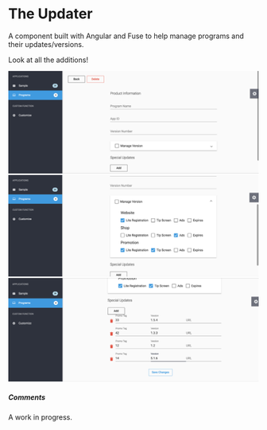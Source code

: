 <h1>The Updater</h1>
<p>A component built with Angular and Fuse to help manage programs and their updates/versions.</p>
<p>Look at all the additions!</p>

![Alt text](/src/assets/images/addproduct.png?raw=true "add")
<br>
![Alt text](/src/assets/images/manageversion.png?raw=true "manage")
![Alt text](/src/assets/images/specialupdates.png?raw=true "updates")


<h5>Comments</h5>
<p>A work in progress.</p>
